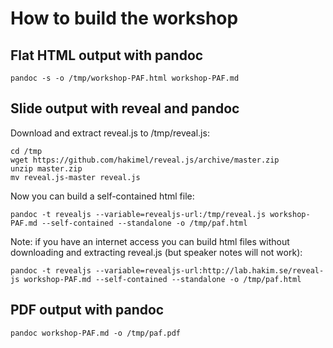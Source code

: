 # How to build the workshop

## Flat HTML output with pandoc

~~~
pandoc -s -o /tmp/workshop-PAF.html workshop-PAF.md
~~~

## Slide output with reveal and pandoc

Download and extract reveal.js to /tmp/reveal.js:

~~~
cd /tmp
wget https://github.com/hakimel/reveal.js/archive/master.zip
unzip master.zip
mv reveal.js-master reveal.js
~~~

Now you can build a self-contained html file:

~~~
pandoc -t revealjs --variable=revealjs-url:/tmp/reveal.js workshop-PAF.md --self-contained --standalone -o /tmp/paf.html
~~~

Note: if you have an internet access you can build html files without downloading and extracting reveal.js  (but speaker notes will not work):

~~~
pandoc -t revealjs --variable=revealjs-url:http://lab.hakim.se/reveal-js workshop-PAF.md --self-contained --standalone -o /tmp/paf.html
~~~

## PDF output with pandoc

~~~
pandoc workshop-PAF.md -o /tmp/paf.pdf
~~~

